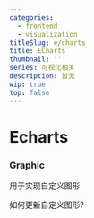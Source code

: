 ```yaml
---
categories:
  - frontend
  - visualization
titleSlug: e/charts
title: ECharts
thumbnail: ''
series: 可视化相关
description: 暂无
wip: true
top: false
---
```

# Echarts



### Graphic

用于实现自定义图形



如何更新自定义图形?

